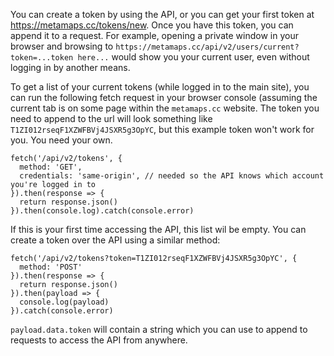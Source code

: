 You can create a token by using the API, or you can get your first token at https://metamaps.cc/tokens/new. Once you have this token, you can append it to a request. For example, opening a private window in your browser and browsing to `https://metamaps.cc/api/v2/users/current?token=...token here...` would show you your current user, even without logging in by another means.

To get a list of your current tokens (while logged in to the main site), you can run the following fetch request in your browser console (assuming the current tab is on some page within the `metamaps.cc` website. The token you need to append to the url will look something like `T1ZI012rseqF1XZWFBVj4JSXR5g3OpYC`, but this example token won't work for you. You need your own.

```
fetch('/api/v2/tokens', {
  method: 'GET',
  credentials: 'same-origin', // needed so the API knows which account you're logged in to
}).then(response => {
  return response.json()
}).then(console.log).catch(console.error)
```

If this is your first time accessing the API, this list wil be empty. You can create a token over the API using a similar method:

```
fetch('/api/v2/tokens?token=T1ZI012rseqF1XZWFBVj4JSXR5g3OpYC', {
  method: 'POST'
}).then(response => {
  return response.json()
}).then(payload => {
  console.log(payload)
}).catch(console.error)
```

`payload.data.token` will contain a string which you can use to append to requests to access the API from anywhere.
